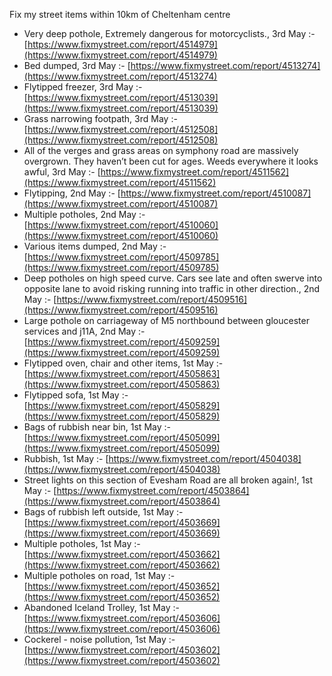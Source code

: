 Fix my street items within 10km of Cheltenham centre

<!-- fix_marker starts -->

- Very deep pothole, Extremely dangerous for motorcyclists., 3rd May :- [https://www.fixmystreet.com/report/4514979](https://www.fixmystreet.com/report/4514979)
- Bed dumped, 3rd May :- [https://www.fixmystreet.com/report/4513274](https://www.fixmystreet.com/report/4513274)
- Flytipped freezer, 3rd May :- [https://www.fixmystreet.com/report/4513039](https://www.fixmystreet.com/report/4513039)
- Grass narrowing footpath, 3rd May :- [https://www.fixmystreet.com/report/4512508](https://www.fixmystreet.com/report/4512508)
- All of the verges and grass areas on symphony road are massively overgrown. They haven’t been cut for ages. Weeds everywhere it looks awful, 3rd May :- [https://www.fixmystreet.com/report/4511562](https://www.fixmystreet.com/report/4511562)
- Flytipping, 2nd May :- [https://www.fixmystreet.com/report/4510087](https://www.fixmystreet.com/report/4510087)
- Multiple potholes, 2nd May :- [https://www.fixmystreet.com/report/4510060](https://www.fixmystreet.com/report/4510060)
- Various items dumped, 2nd May :- [https://www.fixmystreet.com/report/4509785](https://www.fixmystreet.com/report/4509785)
- Deep potholes on high speed curve. Cars see late and often swerve into opposite lane to avoid risking running into traffic in other direction., 2nd May :- [https://www.fixmystreet.com/report/4509516](https://www.fixmystreet.com/report/4509516)
- Large pothole on carriageway of M5 northbound between gloucester services and j11A, 2nd May :- [https://www.fixmystreet.com/report/4509259](https://www.fixmystreet.com/report/4509259)
- Flytipped oven, chair and other items, 1st May :- [https://www.fixmystreet.com/report/4505863](https://www.fixmystreet.com/report/4505863)
- Flytipped sofa, 1st May :- [https://www.fixmystreet.com/report/4505829](https://www.fixmystreet.com/report/4505829)
- Bags of rubbish near bin, 1st May :- [https://www.fixmystreet.com/report/4505099](https://www.fixmystreet.com/report/4505099)
- Rubbish, 1st May :- [https://www.fixmystreet.com/report/4504038](https://www.fixmystreet.com/report/4504038)
- Street lights on this section of Evesham Road are all broken again!, 1st May :- [https://www.fixmystreet.com/report/4503864](https://www.fixmystreet.com/report/4503864)
- Bags of rubbish left outside, 1st May :- [https://www.fixmystreet.com/report/4503669](https://www.fixmystreet.com/report/4503669)
- Multiple potholes, 1st May :- [https://www.fixmystreet.com/report/4503662](https://www.fixmystreet.com/report/4503662)
- Multiple potholes on road, 1st May :- [https://www.fixmystreet.com/report/4503652](https://www.fixmystreet.com/report/4503652)
- Abandoned Iceland Trolley, 1st May :- [https://www.fixmystreet.com/report/4503606](https://www.fixmystreet.com/report/4503606)
- Cockerel - noise pollution, 1st May :- [https://www.fixmystreet.com/report/4503602](https://www.fixmystreet.com/report/4503602)

<!-- fix_marker ends -->